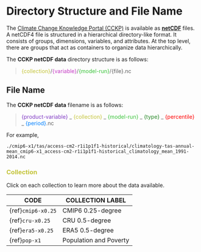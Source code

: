 # Directory Structure and File Name

The [Climate Change Knowledge Portal (CCKP)](https://climateknowledgeportal.worldbank.org) is available as [**netCDF**](https://www.unidata.ucar.edu/software/netcdf) files. A netCDF4 file is structured in a hierarchical directory-like format. It consists of groups, dimensions, variables, and attributes. At the top level, there are groups that act as containers to organize data hierarchically.

The **CCKP netCDF data** directory structure is as follows:

> <font color='#c4c43b'>{collection}</font>/<font color='#c43bc4'>{variable}</font>/<font color='#3bc43b'>{model-run}</font>/{file}.nc

## File Name

The **CCKP netCDF data** filename is as follows:

> <font color='#803bc4'>{product-variable}</font> _ <font color='#c4c43b'>{collection}</font> _ <font color='#3bc43b'>{model-run}</font> _ <font color='#298929'>{type}</font> _ <font color='#ff0000'>{percentile}</font> _ <font color='#0080ff'>{period}</font>.nc
>
For example,

```
./cmip6-x1/tas/access-cm2-r1i1p1f1-historical/climatology-tas-annual-mean_cmip6-x1_access-cm2-r1i1p1f1-historical_climatology_mean_1991-2014.nc
```

### <font color='#c4c43b'>Collection</font>

Click on each collection to learn more about the data available.

| CODE               | COLLECTION LABEL   |
|--------------------|--------------------|
| {ref}`cmip6-x0.25` | CMIP6 0.25-degree  |
| {ref}`cru-x0.25`   | CRU 0.5-degree     |
| {ref}`era5-x0.25`  | ERA5 0.5-degree    |
| {ref}`pop-x1`      | Population and Poverty |
